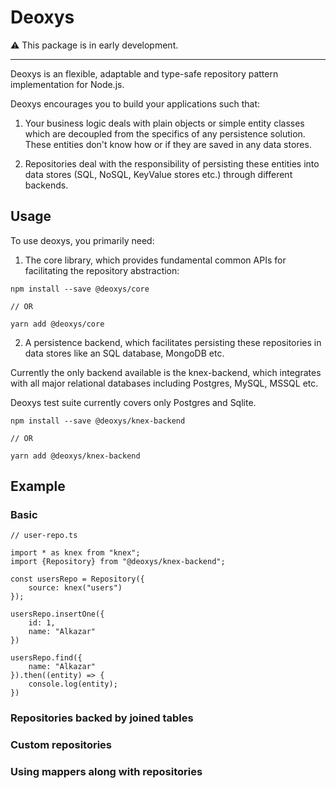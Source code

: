 # Deoxys

:warning: This package is in early development.

---

Deoxys is an flexible, adaptable and type-safe repository pattern implementation for Node.js.

Deoxys encourages you to build your applications such that:

1. Your business logic deals with plain objects or simple entity classes which are decoupled from the specifics of any persistence solution. These entities don't know how or if they are saved in any data stores.

2. Repositories deal with the responsibility of persisting these entities into data stores (SQL, NoSQL, KeyValue stores etc.) through different backends.

## Usage

To use deoxys, you primarily need:

1. The core library, which provides fundamental common APIs for facilitating the repository abstraction:

```
npm install --save @deoxys/core

// OR

yarn add @deoxys/core
```

2. A persistence backend, which facilitates persisting these repositories in data stores like an SQL database, MongoDB etc.

Currently the only backend available is the knex-backend, which integrates with all major relational databases including Postgres, MySQL, MSSQL etc.

Deoxys test suite currently covers only Postgres and Sqlite.

```
npm install --save @deoxys/knex-backend

// OR

yarn add @deoxys/knex-backend
```

## Example

### Basic

```
// user-repo.ts

import * as knex from "knex";
import {Repository} from "@deoxys/knex-backend";

const usersRepo = Repository({
    source: knex("users")
});

usersRepo.insertOne({
    id: 1,
    name: "Alkazar"
})

usersRepo.find({
    name: "Alkazar"
}).then((entity) => {
    console.log(entity);
})
```

### Repositories backed by joined tables

### Custom repositories

### Using mappers along with repositories
